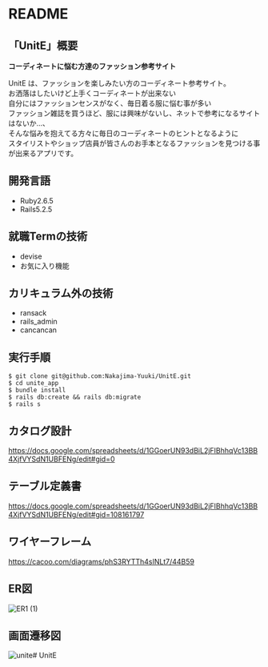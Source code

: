 # README

## 「UnitE」概要

**コーディネートに悩む方達のファッション参考サイト**

UnitE は、ファッションを楽しみたい方のコーディネート参考サイト。<br>
お洒落はしたいけど上手くコーディネートが出来ない<br>
自分にはファッションセンスがなく、毎日着る服に悩む事が多い<br>
ファッション雑誌を買うほど、服には興味がないし、ネットで参考になるサイトはないか...、<br>
そんな悩みを抱えてる方々に毎日のコーディネートのヒントとなるように<br>
スタイリストやショップ店員が皆さんのお手本となるファッションを見つける事が出来るアプリです。

## 開発言語
- Ruby2.6.5
- Rails5.2.5

## 就職Termの技術
- devise
- お気に入り機能

## カリキュラム外の技術
- ransack
- rails_admin
- cancancan

## 実行手順
```
$ git clone git@github.com:Nakajima-Yuuki/UnitE.git
$ cd unite_app
$ bundle install
$ rails db:create && rails db:migrate
$ rails s
```

## カタログ設計
https://docs.google.com/spreadsheets/d/1GGoerUN93dBiL2jFIBhhqVc13BB4XjfVYSdN1UBFENg/edit#gid=0

## テーブル定義書
https://docs.google.com/spreadsheets/d/1GGoerUN93dBiL2jFIBhhqVc13BB4XjfVYSdN1UBFENg/edit#gid=108161797

## ワイヤーフレーム
https://cacoo.com/diagrams/phS3RYTTh4sINLt7/44B59

## ER図
![ER1 (1)](https://user-images.githubusercontent.com/85724781/134326777-e095ef91-b097-4c20-aa37-91476e83a00c.png)


## 画面遷移図
![unite](https://user-images.githubusercontent.com/85724781/134134740-f8d89b41-d1bf-48c4-8ea4-0ea72dbc69c4.png)# UnitE
